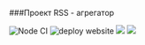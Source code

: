 ###Проект RSS - агрегатор


![Node CI](https://github.com/ChigorinDenis/frontend-project-lvl3/workflows/Node%20CI/badge.svg)
![deploy website](https://github.com/ChigorinDenis/frontend-project-lvl3/workflows/deploy%20website/badge.svg)
<a href="https://codeclimate.com/github/ChigorinDenis/frontend-project-lvl3/maintainability"><img src="https://api.codeclimate.com/v1/badges/c870824e6da78b12e51e/maintainability" /></a>
<a href="https://codeclimate.com/github/ChigorinDenis/frontend-project-lvl3/test_coverage"><img src="https://api.codeclimate.com/v1/badges/c870824e6da78b12e51e/test_coverage" /></a>
